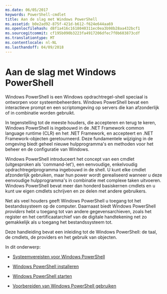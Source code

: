 ```yaml
---
ms.date: 06/05/2017
keywords: PowerShell-cmdlet
title: Aan de slag met Windows PowerShell
ms.assetid: b0e2ad92-875f-421d-b612-f624e644aa69
ms.openlocfilehash: d8f1a416c1618040311ec0ea3b98b28aa432bcf1
ms.sourcegitcommit: cf195b090b3223fa4917206dfec7f0b603873cdf
ms.translationtype: MT
ms.contentlocale: nl-NL
ms.lasthandoff: 04/09/2018
---
```

# <a name="getting-started-with-windows-powershell"></a>Aan de slag met Windows PowerShell
Windows PowerShell is een Windows opdrachtregel-shell speciaal is ontworpen voor systeembeheerders. Windows PowerShell bevat een interactieve prompt en een scriptomgeving op servers die kan afzonderlijk of in combinatie worden gebruikt.

In tegenstelling tot de meeste houders, die accepteren en terug te keren, Windows PowerShell is ingebouwd in de .NET Framework common language runtime (CLR) en het .NET Framework, en accepteert en .NET Framework-objecten geretourneerd. Deze fundamentele wijziging in de omgeving biedt geheel nieuwe hulpprogramma's en methoden voor het beheer en de configuratie van Windows.

Windows PowerShell introduceert het concept van een cmdlet (uitgesproken als 'command-let'), een eenvoudige, enkelvoudig opdrachtregelprogramma ingebouwd in de shell. U kunt elke cmdlet afzonderlijk gebruiken, maar hun power wordt gerealiseerd wanneer u deze eenvoudige hulpprogramma's in combinatie met complexe taken uitvoeren. Windows PowerShell bevat meer dan honderd basiskernen cmdlets en u kunt uw eigen cmdlets schrijven en ze delen met andere gebruikers.

Net als veel houders geeft Windows PowerShell u toegang tot het bestandssysteem op de computer. Daarnaast biedt Windows PowerShell *providers* hebt u toegang tot van andere gegevensarchieven, zoals het register en het certificaatarchief van de digitale handtekening net zo gemakkelijk als u toegang het bestandssysteem tot.

Deze handleiding bevat een inleiding tot de Windows PowerShell: de taal, de cmdlets, de providers en het gebruik van objecten.

In dit onderwerp:

- [Systeemvereisten voor Windows PowerShell](../setup/Windows-PowerShell-System-Requirements.md)

- [Windows PowerShell installeren](../setup/Installing-Windows-PowerShell.md)

- [Windows PowerShell starten](../setup/Starting-Windows-PowerShell.md)

- [Voorbereiden van Windows PowerShell gebruiken](Getting-Ready-to-Use-Windows-PowerShell.md)
